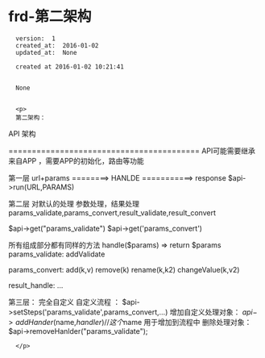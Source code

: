 
  # frd-第二架构

      version:  1
      created_at:  2016-01-02
      updated_at:  None

      created at 2016-01-02 10:21:41 


      None


      <p>
      第二架构：
API 架构

=========================================
API可能需要继承来自APP ，需要APP的初始化，路由等功能 

第一层 url+params ========> HANLDE ===========> response 
$api->run(URL,PARAMS)



第二层 对默认的处理 参数处理，结果处理
params_validate,params_convert,result_validate,result_convert

$api->get("params_validate") 
$api->get('params_convert')

所有组成部分都有同样的方法 handle($params) => return $params
params_validate:
addValidate

params_convert:
add(k,v)
remove(k)
rename(k,k2)
changeValue(k,v2)

result_handle:
...


第三层： 完全自定义
自定义流程 ： $api->setSteps('params_validate',params_convert,...)
增加自定义处理对象： $api->addHander($name,$handler) //这个$name 用于增加到流程中
删除处理对象： $api->removeHanlder("params_validate");








      </p>

  